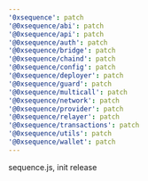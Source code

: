 ```yaml
---
'0xsequence': patch
'@0xsequence/abi': patch
'@0xsequence/api': patch
'@0xsequence/auth': patch
'@0xsequence/bridge': patch
'@0xsequence/chaind': patch
'@0xsequence/config': patch
'@0xsequence/deployer': patch
'@0xsequence/guard': patch
'@0xsequence/multicall': patch
'@0xsequence/network': patch
'@0xsequence/provider': patch
'@0xsequence/relayer': patch
'@0xsequence/transactions': patch
'@0xsequence/utils': patch
'@0xsequence/wallet': patch
---
```


sequence.js, init release
